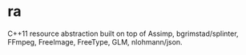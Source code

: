 # ra
C++11 resource abstraction built on top of Assimp, bgrimstad/splinter, FFmpeg, FreeImage, FreeType, GLM, nlohmann/json.
